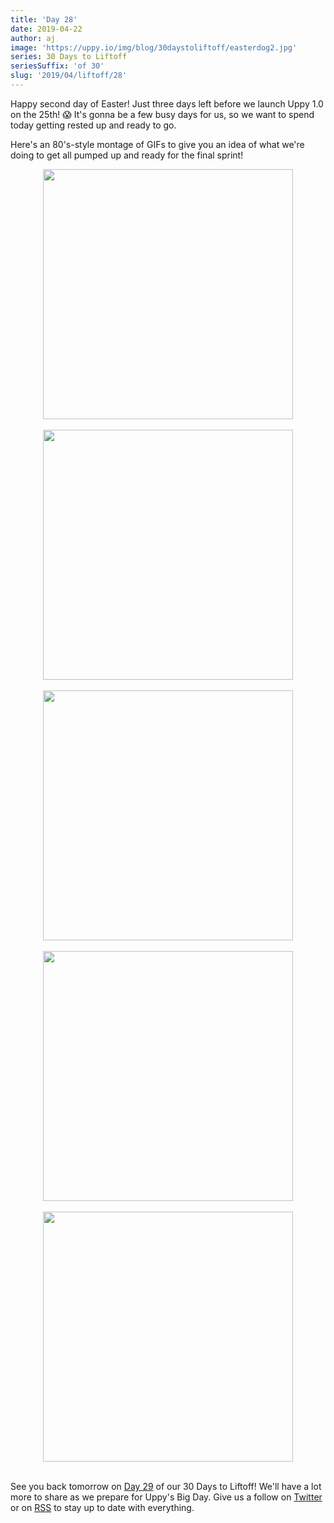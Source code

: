 ```yaml
---
title: 'Day 28'
date: 2019-04-22
author: aj
image: 'https://uppy.io/img/blog/30daystoliftoff/easterdog2.jpg'
series: 30 Days to Liftoff
seriesSuffix: 'of 30'
slug: '2019/04/liftoff/28'
---
```


Happy second day of Easter! Just three days left before we launch Uppy 1.0 on
the 25th! :scream: It's gonna be a few busy days for us, so we want to spend
today getting rested up and ready to go.

Here's an 80's-style montage of GIFs to give you an idea of what we're doing to
get all pumped up and ready for the final sprint!

<!--truncate-->

<center><img width="400"  src="https://media.giphy.com/media/12TOAdbCuQe2wE/giphy.gif" /><br/><br/></center>
<center><img width="400"  src="https://media.giphy.com/media/yBjUwriEYpFyE/giphy.gif" /><br/><br/></center>
<center><img width="400"  src="https://media.giphy.com/media/KXKSxnXsjw9Ne/giphy.gif" /><br/><br/></center>
<center><img width="400"  src="https://media.giphy.com/media/cLcxtL1z8t8oo/giphy.gif" /><br/><br/></center>
<center><img width="400"  src="https://media.giphy.com/media/ngzhAbaGP1ovS/giphy.gif" /><br/><br/></center>

See you back tomorrow on [Day 29](/blog/2019/04/liftoff-29/) of our 30 Days to
Liftoff! We'll have a lot more to share as we prepare for Uppy's Big Day. Give
us a follow on [Twitter](https://twitter.com/uppy_io) or on
[RSS](https://uppy.io/atom.xml) to stay up to date with everything.
